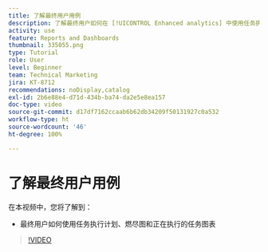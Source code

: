 ```yaml
---
title: 了解最终用户用例
description: 了解最终用户如何在 [!UICONTROL Enhanced analytics] 中使用任务执行计划、燃尽图和正在执行的任务图表。
activity: use
feature: Reports and Dashboards
thumbnail: 335055.png
type: Tutorial
role: User
level: Beginner
team: Technical Marketing
jira: KT-8712
recommendations: noDisplay,catalog
exl-id: 2b6e88e4-d71d-434b-ba74-da2e5e8ea157
doc-type: video
source-git-commit: d17df7162ccaab6b62db34209f50131927c0a532
workflow-type: ht
source-wordcount: '46'
ht-degree: 100%

---
```


# 了解最终用户用例

在本视频中，您将了解到：

* 最终用户如何使用任务执行计划、燃尽图和正在执行的任务图表

>[!VIDEO](https://video.tv.adobe.com/v/335055/?quality=12&learn=on&enablevpops)
